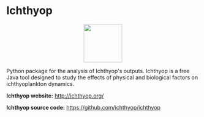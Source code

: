 # Ichthyop

<div align="center">
    <img src="https://avatars1.githubusercontent.com/u/69504072?s=400&u=8766ef42c78a1fbf1930e756d7b9e530dec69d19&v=4" width=100>
</div>

Python package for the analysis of Ichthyop's outputs. Ichthyop is a free Java tool designed to study the effects of physical and biological factors on ichthyoplankton dynamics.

**Ichthyop website:** http://ichthyop.org/

**Ichthyop source code:** https://github.com/ichthyop/ichthyop


